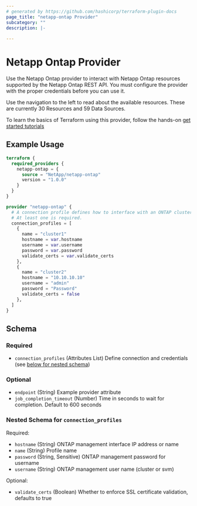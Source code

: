 ```yaml
---
# generated by https://github.com/hashicorp/terraform-plugin-docs
page_title: "netapp-ontap Provider"
subcategory: ""
description: |-
  
---
```


# Netapp Ontap Provider

Use the Netapp Ontap provider to interact with Netapp Ontap resources supported by the Netapp Ontap REST API.
You must configure the provider with the proper credentials before you can use it.

Use the navigation to the left to read about the available resources. These are currently 30 Resources and 59 Data Sources.

To learn the basics of Terraform using this provider, follow the hands-on [get started tutorials](https://developer.hashicorp.com/terraform/tutorials/aws-get-started/infrastructure-as-code)

## Example Usage

```terraform
terraform {
  required_providers {
    netapp-ontap = {
      source = "NetApp/netapp-ontap"
      version = "1.0.0"
    }
  }
}

provider "netapp-ontap" {
  # A connection profile defines how to interface with an ONTAP cluster or svm.
  # At least one is required.
  connection_profiles = [
    {
      name = "cluster1"
      hostname = var.hostname
      username = var.username
      password = var.password
      validate_certs = var.validate_certs
    },
    {
      name = "cluster2"
      hostname = "10.10.10.10"
      username = "admin"
      password = "Password"
      validate_certs = false
    },
  ]
}
```

<!-- schema generated by tfplugindocs -->
## Schema

### Required

- `connection_profiles` (Attributes List) Define connection and credentials (see [below for nested schema](#nestedatt--connection_profiles))

### Optional

- `endpoint` (String) Example provider attribute
- `job_completion_timeout` (Number) Time in seconds to wait for completion. Default to 600 seconds

<a id="nestedatt--connection_profiles"></a>
### Nested Schema for `connection_profiles`

Required:

- `hostname` (String) ONTAP management interface IP address or name
- `name` (String) Profile name
- `password` (String, Sensitive) ONTAP management password for username
- `username` (String) ONTAP management user name (cluster or svm)

Optional:

- `validate_certs` (Boolean) Whether to enforce SSL certificate validation, defaults to true
